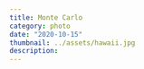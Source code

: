 ```yaml
---
title: Monte Carlo
category: photo
date: "2020-10-15"
thumbnail: ../assets/hawaii.jpg
description: 
---
```


